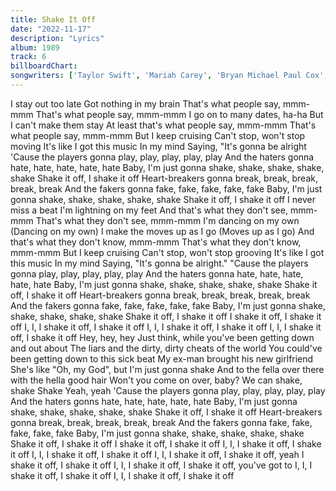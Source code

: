 ```yaml
---
title: Shake It Off
date: "2022-11-17"
description: "Lyrics"
album: 1989
track: 6
billboardChart: 
songwriters: ['Taylor Swift', 'Mariah Carey', 'Bryan Michael Paul Cox', 'Jermaine Dupri Mauldin']
---
```


I stay out too late
Got nothing in my brain
That's what people say, mmm-mmm
That's what people say, mmm-mmm
I go on to many dates, ha-ha
But I can't make them stay
At least that's what people say, mmm-mmm
That's what people say, mmm-mmm
But I keep cruising
Can't stop, won't stop moving
It's like I got this music
In my mind
Saying, "It's gonna be alright
'Cause the players gonna play, play, play, play, play
And the haters gonna hate, hate, hate, hate, hate
Baby, I'm just gonna shake, shake, shake, shake, shake
Shake it off, I shake it off
Heart-breakers gonna break, break, break, break, break
And the fakers gonna fake, fake, fake, fake, fake
Baby, I'm just gonna shake, shake, shake, shake, shake
Shake it off, I shake it off
I never miss a beat
I'm lightning on my feet
And that's what they don't see, mmm-mmm
That's what they don't see, mmm-mmm
I'm dancing on my own (Dancing on my own)
I make the moves up as I go (Moves up as I go)
And that's what they don't know, mmm-mmm
That's what they don't know, mmm-mmm
But I keep cruising
Can't stop, won't stop grooving
It's like I got this music
In my mind
Saying, "It's gonna be alright."
"Cause the players gonna play, play, play, play, play
And the haters gonna hate, hate, hate, hate, hate
Baby, I'm just gonna shake, shake, shake, shake, shake
Shake it off, I shake it off
Heart-breakers gonna break, break, break, break, break
And the fakers gonna fake, fake, fake, fake, fake
Baby, I'm just gonna shake, shake, shake, shake, shake
Shake it off, I shake it off
I shake it off, I shake it off
I, I, I shake it off, I shake it off
I, I, I shake it off, I shake it off
I, I, I shake it off, I shake it off
Hey, hey, hey
Just think, while you've been getting down and out about
The liars and the dirty, dirty cheats of the world
You could've been getting down to this sick beat
My ex-man brought his new girlfriend
She's like "Oh, my God", but I'm just gonna shake
And to the fella over there with the hella good hair
Won't you come on over, baby?
We can shake, shake
Shake
Yeah, yeah
'Cause the players gonna play, play, play, play, play
And the haters gonns hate, hate, hate, hate, hate
Baby, I'm just gonna shake, shake, shake, shake, shake
Shake it off, I shake it off
Heart-breakers gonna break, break, break, break, break
And the fakers gonna fake, fake, fake, fake, fake
Baby, I'm just gonna shake, shake, shake, shake, shake
Shake it off, I shake it off
I shake it off, I shake it off
I, I, I shake it off, I shake it off
I, I, I shake it off, I shake it off
I, I, I shake it off, I shake it off, yeah
I shake it off, I shake it off
I, I, I shake it off, I shake it off, you've got to
I, I, I shake it off, I shake it off
I, I, I shake it off, I shake it off

